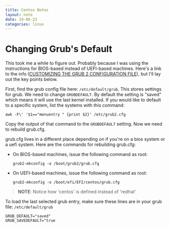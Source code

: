 ```yaml
---
title: Centos Notes
layout: note
date: 19-06-23
categories: linux
---
```


# Changing Grub's Default
This took me a while to figure out. Probably because I was using the instructions for BIOS-based instead of UEFI-based machines. Here's a link to the info ([CUSTOMIZING THE GRUB 2 CONFIGURATION FILE](https://access.redhat.com/documentation/en-us/red_hat_enterprise_linux/7/html/system_administrators_guide/sec-customizing_the_grub_2_configuration_file)), but I'll lay out the key points below.

First, find the grub config file here: `/etc/default/grub`. This stores settings for grub. We need to change `GRUBDEFAULT`. By default the setting is "saved" which means it will use the last kernel installed. If you would like to default to a specific system, list the systems with this command: 
```
awk -F\' '$1=="menuentry " {print $2}' /etc/grub2.cfg
```
Copy the output of that command to the `GRUBDEFAULT` setting. Now we need to rebuild grub.cfg.

grub.cfg lives in a different place depending on if you're on a bios system or a uefi system. Here are the commands for rebuilding grub.cfg:

- On BIOS-based machines, issue the following command as root:
    ```
    grub2-mkconfig -o /boot/grub2/grub.cfg
    ```
- On UEFI-based machines, issue the following command as root:
    ```
    grub2-mkconfig -o /boot/efi/EFI/centos/grub.cfg
    ```
> **NOTE**: Notice how 'centos' is defined instead of 'redhat'

To load the last selected grub entry, make sure these lines are in your grub file: `/etc/default/grub`
```
GRUB_DEFAULT="saved"
GRUB_SAVEDEFAULT="true
```